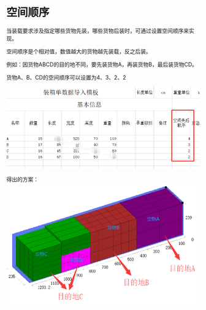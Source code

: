 # 空间顺序

当装载要求涉及指定哪些货物先装，哪些货物后装时，可通过设置空间顺序来实现。

空间顺序是个相对值，数值越大的货物越先装载，反之后装。

例如：因货物ABCD的目的地不同，要先装货物A，再装货物B，最后装货物CD。

货物A、B、CD的空间顺序可以设置为4、3、2、2

![](../../../.gitbook/assets/33B.png)

得出的方案：![](../../../.gitbook/assets/33A.png)

